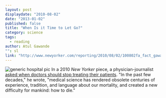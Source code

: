 ```yaml
---
layout: post
displaydate: "2010-08-02"
date: "2013-01-02"
published: false
title: "When Is it Time to Let Go?"
category: science
tags: 
  - reading
author: Atul Gawande
"": sl
link: "http://www.newyorker.com/reporting/2010/08/02/100802fa_fact_gawande"
---
```


![generic hospital pic](http://upload.wikimedia.org/wikipedia/commons/thumb/5/57/Hospital_room_ubt.jpeg/320px-Hospital_room_ubt.jpeg)
In a 2010 _New Yorker_ piece, a physician-journalist <a href="http://www.newyorker.com/reporting/2010/08/02/100802fa_fact_gawande?currentPage=all" target="_blank">asked when doctors should stop treating their patients</a>. 
"In the past few decades," he wrote, "medical science has rendered obsolete centuries of experience, tradition, and language about our mortality, and created a new difficulty for mankind: how to die."